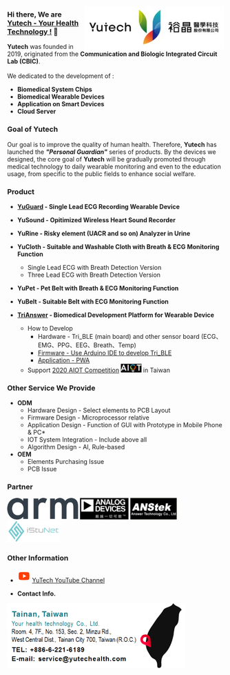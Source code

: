 <a href="https://www.yutechealth.com/index_en.html"><img src="https://raw.githubusercontent.com/YuTecHealth/YuTecHealth/master/Asset/Yutech_Logo.svg" align="right"
     alt="Yutech logo by CHIEH TSOU" width="" height="100"></a>

### Hi there, We are [Yutech - Your Health Technology !](https://www.yutechealth.com/index_en.html) 👋
**Yutech** was founded in 2019, originated from the **Communication and Biologic Integrated Circuit Lab (CBIC)**. 
<br>
<br>
We dedicated to the development of : 
* **Biomedical System Chips** 
* **Biomedical Wearable Devices** 
* **Application on Smart Devices**
* **Cloud Server**
### Goal of Yutech
Our goal is to improve the quality of human health. Therefore, **Yutech** has launched the _**"Personal Guardian"**_ series of products. By the devices we designed, the core goal of **Yutech** will be gradually promoted through medical technology to daily wearable monitoring and even to the education usage, from specific to the public fields to enhance social welfare.
### Product
* **[YuGuard](https://www.yutechealth.com/yuguard_en.html) - Single Lead ECG Recording Wearable Device**
* **YuSound - Opitimized Wireless Heart Sound Recorder**
* **YuRine - Risky element (UACR and so on) Analyzer in Urine**

* **YuCloth - Suitable and Washable Cloth with Breath & ECG Monitoring Function**
     * Single Lead ECG with Breath Detection Version
     * Three Lead ECG with Breath Detection Version
* **YuPet - Pet Belt with Breath & ECG Monitoring Function**
* **YuBelt - Suitable Belt with ECG Monitoring Function**
* **[TriAnswer](https://www.yutechealth.com/trianswer_en.html) - Biomedical Development Platform for Wearable Device**
     * How to Develop
          * Hardware - Tri_BLE (main board) and other sensor board (ECG、EMG、PPG、EEG、Breath、Temp) 
          * [Firmware - Use Arduino IDE to develop Tri_BLE](https://github.com/YuTecHealth/TriBLE_nRF52_Arduino)
          * [Application - PWA](https://github.com/YuTecHealth/PWA)
     * Support [2020 AIOT Competition](http://www.istunet.com/WebPage/istunet_web/aiot4thcontest.html) <code><a href="http://www.istunet.com/WebPage/istunet_web/aiot4thcontest.html"><img align="" alt="AIOT Competition" height="20" src="https://github.com/YuTecHealth/YuTecHealth/blob/master/Asset/aiot_logo.png"></a></code> in Taiwan
     

### Other Service We Provide
* **ODM**
     * Hardware Design - Select elements to PCB Layout
     * Firmware Design - Microprocessor relative
     * Application Design - Function of GUI with Prototype in Mobile Phone & PC* 
     * IOT System Integration - Include above all
     * Algorithm Design - AI, Rule-based 
* **OEM**
     * Elements Purchasing Issue
     * PCB Issue
### Partner
<code><a href="https://www.arm.com/"><img height="50" src="https://raw.githubusercontent.com/YuTecHealth/YuTecHealth/master/Asset/Arm-logo.svg"></a></code>
<code><a href="https://www.analog.com/en/index.html"><img height="50" src="https://raw.githubusercontent.com/YuTecHealth/YuTecHealth/master/Asset/adi.svg"></a></code>
<code><a href="http://www.anstek.com.tw/index_e.aspx"><img height="50" src="https://raw.githubusercontent.com/YuTecHealth/YuTecHealth/master/Asset/anstek.svg"></a></code>
<code><a href="http://www.istunet.com/"><img height="50" src="https://raw.githubusercontent.com/YuTecHealth/YuTecHealth/master/Asset/iStuNet.svg"></a></code>
### Other Information
* <code><a href="https://www.youtube.com/channel/UCDUCtLte-d7foSL4wNmjoEg"><img height="30" src="https://github.com/YuTecHealth/YuTecHealth/blob/master/Asset/youtube-play.png"></a></code> [YuTech YouTube Channel](https://www.youtube.com/channel/UCDUCtLte-d7foSL4wNmjoEg)

* **Contact Info.**

<code><a href="https://www.yutechealth.com/index_en.html"><img src="https://github.com/YuTecHealth/YuTecHealth/blob/master/Asset/yutechinfo.png" align="middle" alt="Contact us by: service@yutechealth.com" width="" height="150"></a></code>







<!--
**YuTecHealth/YuTecHealth** is a ✨ _special_ ✨ repository because its `README.md` (this file) appears on your GitHub profile.

Here are some ideas to get you started:

- 🔭 I’m currently working on ...
- 🌱 I’m currently learning ...
- 👯 I’m looking to collaborate on ...
- 🤔 I’m looking for help with ...
- 💬 Ask me about ...
- 📫 How to reach me: ...
- 😄 Pronouns: ...
- ⚡ Fun fact: ...
-->
